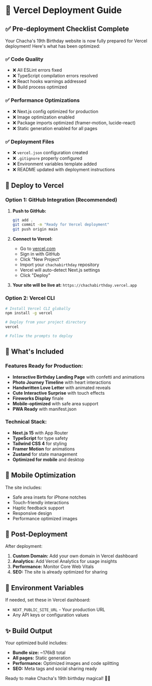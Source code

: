 # 🚀 Vercel Deployment Guide

## ✅ Pre-deployment Checklist Complete

Your Chacha's 19th Birthday website is now fully prepared for Vercel deployment! Here's what has been optimized:

### ✅ Code Quality
- ❌ All ESLint errors fixed
- ❌ TypeScript compilation errors resolved
- ❌ React hooks warnings addressed
- ❌ Build process optimized

### ✅ Performance Optimizations
- ❌ Next.js config optimized for production
- ❌ Image optimization enabled
- ❌ Package imports optimized (framer-motion, lucide-react)
- ❌ Static generation enabled for all pages

### ✅ Deployment Files
- ❌ `vercel.json` configuration created
- ❌ `.gitignore` properly configured
- ❌ Environment variables template added
- ❌ README updated with deployment instructions

## 🚀 Deploy to Vercel

### Option 1: GitHub Integration (Recommended)
1. **Push to GitHub:**
   ```bash
   git add .
   git commit -m "Ready for Vercel deployment"
   git push origin main
   ```

2. **Connect to Vercel:**
   - Go to [vercel.com](https://vercel.com)
   - Sign in with GitHub
   - Click "New Project"
   - Import your `chachabirthday` repository
   - Vercel will auto-detect Next.js settings
   - Click "Deploy"

3. **Your site will be live at:** `https://chachabirthday.vercel.app`

### Option 2: Vercel CLI
```bash
# Install Vercel CLI globally
npm install -g vercel

# Deploy from your project directory
vercel

# Follow the prompts to deploy
```

## 🌟 What's Included

### Features Ready for Production:
- **Interactive Birthday Landing Page** with confetti and animations
- **Photo Journey Timeline** with heart interactions
- **Handwritten Love Letter** with animated reveals
- **Cute Interactive Surprise** with touch effects
- **Fireworks Display** finale
- **Mobile-optimized** with safe area support
- **PWA Ready** with manifest.json

### Technical Stack:
- **Next.js 15** with App Router
- **TypeScript** for type safety
- **Tailwind CSS 4** for styling
- **Framer Motion** for animations
- **Zustand** for state management
- **Optimized for mobile** and desktop

## 📱 Mobile Optimization

The site includes:
- Safe area insets for iPhone notches
- Touch-friendly interactions
- Haptic feedback support
- Responsive design
- Performance optimized images

## 🎯 Post-Deployment

After deployment:
1. **Custom Domain:** Add your own domain in Vercel dashboard
2. **Analytics:** Add Vercel Analytics for usage insights
3. **Performance:** Monitor Core Web Vitals
4. **SEO:** The site is already optimized for sharing

## 🔧 Environment Variables

If needed, set these in Vercel dashboard:
- `NEXT_PUBLIC_SITE_URL` - Your production URL
- Any API keys or configuration values

## ✨ Build Output

Your optimized build includes:
- **Bundle size:** ~176kB total
- **All pages:** Static generation
- **Performance:** Optimized images and code splitting
- **SEO:** Meta tags and social sharing ready

Ready to make Chacha's 19th birthday magical! 🎂💕